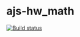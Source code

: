 # ajs-hw_math
[![Build status](https://ci.appveyor.com/api/projects/status/t4gnyob32nvep5ym?svg=true)](https://ci.appveyor.com/project/AnnVasilyeva/ajs-hw-math)